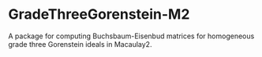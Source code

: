 # GradeThreeGorenstein-M2
A package for computing Buchsbaum-Eisenbud matrices for homogeneous grade three Gorenstein ideals in Macaulay2.
